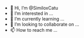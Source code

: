 - 👋 Hi, I’m @SimiloxCatu
- 👀 I’m interested in ...
- 🌱 I’m currently learning ...
- 💞️ I’m looking to collaborate on ...
- 📫 How to reach me ...

<!---
SimiloxCatu/SimiloxCatu is a ✨ special ✨ repository because its `README.md` (this file) appears on your GitHub profile.
You can click the Preview link to take a look at your changes.
--->
